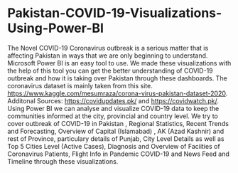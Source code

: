 # Pakistan-COVID-19-Visualizations-Using-Power-BI
The Novel COVID-19 Coronavirus outbreak is a serious matter that is affecting Pakistan in ways that we are only beginning to understand. Microsoft Power BI is an easy tool to use. We made these visualizations with the help of this tool you can get the better understanding of COVID-19 outbreak and how it is taking over Pakistan through these dashboards. The coronavirus dataset is mainly taken from this site.
https://www.kaggle.com/mesumraza/corona-virus-pakistan-dataset-2020. Additonal Sources: https://covidupdates.pk/ and https://covidwatch.pk/. Using Power BI we can analyse and visualize COVID-19 data to keep the communities informed at the city, provincial and country level. We try to cover outbreak of COVID-19 in Pakistan , Regional Statistics, Recent Trends and Forecasting, Overview of Capital (Islamabad) , AK (Azad Kashnir) and rest of Province, particulary details of Punjab, City Level Details as well as Top 5 Cities Level (Active Cases), Diagnosis and Overview of Faciities of Coronavirus Patients, Flight Info in Pandemic COVID-19 and News Feed and Timeline through these visualizations.  
